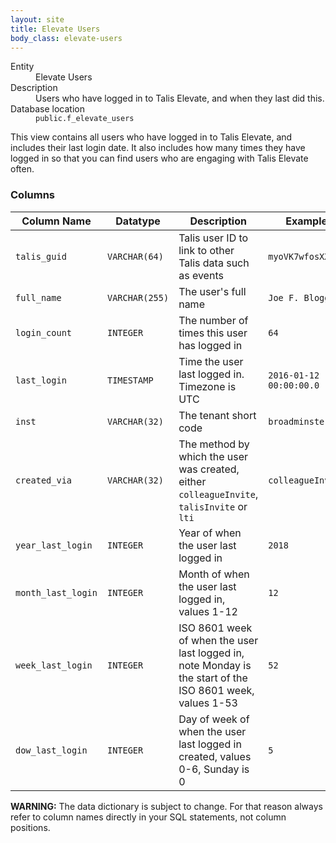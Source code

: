 ```yaml
---
layout: site
title: Elevate Users
body_class: elevate-users
---
```


<dl>
  <dt>Entity</dt>
  <dd>Elevate Users</dd>

  <dt>Description</dt>
  <dd>Users who have logged in to Talis Elevate, and when they last did this.</dd>

  <dt>Database location</dt>
  <dd><code>public.f_elevate_users</code></dd>
</dl>

This view contains all users who have logged in to Talis Elevate, and includes their last login date. It also includes how many times they have logged in so that you can find users who are engaging with Talis Elevate often.

### Columns

| Column Name | Datatype | Description  | Example
| --- | --- | --- | ---------- | 
| `talis_guid` | `VARCHAR(64)` | Talis user ID to link to other Talis data such as events | `myoVK7wfosXXWlw` |
| `full_name` | `VARCHAR(255)` | The user's full name | `Joe F. Bloggs` |
| `login_count` | `INTEGER` | The number of times this user has logged in | `64` |
| `last_login` | `TIMESTAMP` | Time the user last logged in. Timezone is UTC | `2016-01-12 00:00:00.0` |
| `inst` | `VARCHAR(32)` | The tenant short code | `broadminster` |
| `created_via` | `VARCHAR(32)` | The method by which the user was created, either `colleagueInvite`, `talisInvite` or `lti`  | `colleagueInvite` |
| `year_last_login` | `INTEGER` | Year of when the user last logged in | `2018` |
| `month_last_login` | `INTEGER` | Month of when the user last logged in, values 1-12 | `12` |
| `week_last_login` | `INTEGER` | ISO 8601 week of when the user last logged in, note Monday is the start of the ISO 8601 week, values 1-53 | `52` |
| `dow_last_login` | `INTEGER` | Day of week of when the user last logged in created, values 0-6, Sunday is 0 | `5` |

**WARNING:** The data dictionary is subject to change. For that reason always refer to column names directly in your SQL statements, not column positions.
